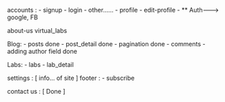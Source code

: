 accounts :
    - signup
    - login
    - other......
    - profile
    - edit-profile
    - ** Auth---> google, FB


about-us
virtual_labs

Blog:
    - posts done
    - post_detail done
    - pagination done
    - comments 
    - adding author field done

Labs:
    - labs
    - lab_detail


settings : [ info... of site ]
footer :
    - subscribe

contact us : [ Done ]

